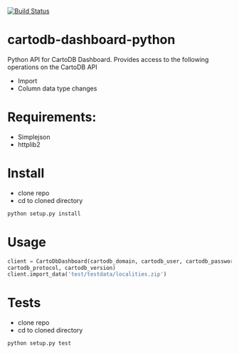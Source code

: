[![Build Status](https://buildhive.cloudbees.com/job/realestate-com-au/job/cartodb-dashboard-python/badge/icon)](https://buildhive.cloudbees.com/job/realestate-com-au/job/cartodb-dashboard-python//)

cartodb-dashboard-python
========================

Python API for CartoDB Dashboard. Provides access to the following operations on the CartoDB API

+ Import
+ Column data type changes

# Requirements: 

+ Simplejson
+ httplib2

# Install

+ clone repo
+ cd to cloned directory

```bash
python setup.py install
```

# Usage

```python
client = CartoDbDashboard(cartodb_domain, cartodb_user, cartodb_password, cartodb_host+':'+cartodb_api_port,
cartodb_protocol, cartodb_version)
client.import_data('test/testdata/localities.zip')
```


# Tests

+ clone repo
+ cd to cloned directory

```bash
python setup.py test
```